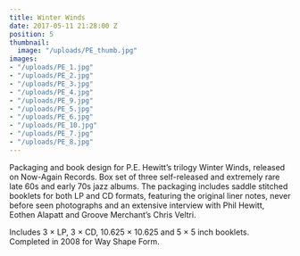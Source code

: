 ```yaml
---
title: Winter Winds
date: 2017-05-11 21:28:00 Z
position: 5
thumbnail:
  image: "/uploads/PE_thumb.jpg"
images:
- "/uploads/PE_1.jpg"
- "/uploads/PE_2.jpg"
- "/uploads/PE_3.jpg"
- "/uploads/PE_4.jpg"
- "/uploads/PE_9.jpg"
- "/uploads/PE_5.jpg"
- "/uploads/PE_6.jpg"
- "/uploads/PE_10.jpg"
- "/uploads/PE_7.jpg"
- "/uploads/PE_8.jpg"
---
```


Packaging and book design for P.E. Hewitt’s trilogy Winter Winds, released on Now-Again Records. Box set of three self-released and extremely rare late 60s and early 70s jazz albums. The packaging includes saddle stitched booklets for both LP and CD formats, featuring the original liner notes, never before seen photographs and an extensive interview with Phil Hewitt, Eothen Alapatt and Groove Merchant’s Chris Veltri.

Includes 3 × LP, 3 × CD, 10.625 × 10.625 and 5 × 5 inch booklets. Completed in 2008 for Way Shape Form.